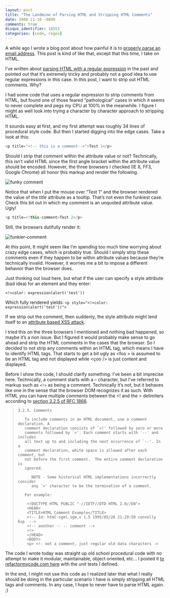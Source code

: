 ```yaml
---
layout: post
title: "The Landmine of Parsing HTML and Stripping HTML Comments"
date: 2008-11-10 -0800
comments: true
disqus_identifier: 18551
categories: [code, regex]
---
```


A while ago I wrote a blog post about how painful it is to [properly
parse an email
address](http://haacked.com/archive/2007/08/21/i-knew-how-to-validate-an-email-address-until-i.aspx "Validating an email addres").
This post is kind of like that, except that this time, I take on HTML.

I’ve written about [parsing HTML with a regular
expression](http://haacked.com/archive/2005/04/22/Matching_HTML_With_Regex.aspx "Matching HTML with regular expressions")
in the past and pointed out that it’s extremely tricky and probably not
a good idea to use regular expressions in this case. In this post, I
want to strip out HTML comments. Why?

I had some code that uses a regular expression to strip comments from
HTML, but found one of those feared “pathological” cases in which it
seems to never complete and pegs my CPU at 100% in the meanwhile. I
figure I might as well look into trying a character by character
approach to stripping HTML.

It sounds easy at first, and my first attempt was roughly 34 lines of
procedural style code. But then I started digging into the edge cases.
Take a look at this:

```csharp
<p title="<!-- this is a comment-->">Test 1</p>
```

Should I strip that comment within the attribute value or not?
Technically, this isn’t valid HTML since the first angle bracket within
the attribute value should be encoded. However, the three browsers I
checked (IE 8, FF3, Google Chrome) all honor this markup and render the
following.

![funky
comment](http://haacked.com/images/haacked_com/WindowsLiveWriter/TheLandmineofParsingHTMLandStrippingHTML_E73B/funky-comment_3.png "funky comment")

Notice that when I put the mouse over “Test 1” and the browser rendered
the value of the *title* attribute as a tooltip. That’s not even the
funkiest case. Check this bit out in which my comment is an unquoted
attribute value. Ugly!

```csharp
<p title=<!this-comment>Test 2</p>
```

Still, the browsers dutifully render it:

![funkier-comment](http://haacked.com/images/haacked_com/WindowsLiveWriter/TheLandmineofParsingHTMLandStrippingHTML_E73B/funkier-comment_3.png "funkier-comment") 

At this point, It might seem like I’m spending too much time worrying
about crazy edge cases, which is probably true. Should I simply strip
these comments even if they happen to be within attribute values because
they’re technically invalid. However, it worries me a bit to impose a
different behavior than the browser does.

Just thinking out loud here, but what if the user can specify a style
attribute (bad idea) for an element and they enter:

`<!>color: expression(alert('test'))`

Which fully rendered yields:
`<p style="<!>color: expression(alert('test'))">`

If we strip out the comment, then suddenly, the style attribute might
lend itself to an [attribute based XSS
attack](http://jeremiahgrossman.blogspot.com/2007/07/attribute-based-cross-site-scripting.html "Attribute Based XSS").

I tried this on the three browsers I mentioned and nothing bad happened,
so maybe it’s a non issue. But I figured it would probably make sense to
go ahead and strip the HTML comments in the cases that the browser. So I
decided to not strip any comments within an HTML tag, which means I have
to identify HTML tags. That starts to get a bit ugly as \<foo \> is
assumed to be an HTML tag and not displayed while \<çoo /\> is just
content and displayed.

Before I show the code, I should clarify something. I’ve been a bit
imprecise here. Technically, a comment starts with a – character, but
I’ve referred to markup such as `<!>` as being a comment. Technically
it’s not, but it behaves like one in the sense that the browser DOM
recognizes it as such. With HTML you can have multiple comments between
the \<! and the \> delimiters according to [section 3.2.5 of RFC
1866](http://www.freesoft.org/CIE/RFC/1866/15.htm "Section 3.2.5 RFC 1866").

>     3.2.5. Comments
>
>        To include comments in an HTML document, use a comment declaration. A
>        comment declaration consists of `<!' followed by zero or more
>        comments followed by `>'. Each comment starts with `--' and includes
>        all text up to and including the next occurrence of `--'. In a
>        comment declaration, white space is allowed after each comment, but
>        not before the first comment.  The entire comment declaration is
>        ignored.
>
>           NOTE - Some historical HTML implementations incorrectly consider
>           any `>' character to be the termination of a comment.
>
>        For example:
>
>         <!DOCTYPE HTML PUBLIC "-//IETF//DTD HTML 2.0//EN">
>         <HEAD>
>         <TITLE>HTML Comment Example</TITLE>
>         <!-- Id: html-sgml.sgm,v 1.5 1995/05/26 21:29:50 connolly Exp  -->
>         <!-- another -- -- comment -->
>         <!>
>         </HEAD>
>         <BODY>
>         <p> <!- not a comment, just regular old data characters ->
>         

The code I wrote today was straight up old school procedural code with
no attempt to make it modular, maintainable, object oriented, etc… I
posted it [to refactormycode.com
here](http://refactormycode.com/codes/597-strip-html-comments "Refactor My Code")
with the unit tests I defined.

In the end, I might not use this code as I realized later that what I
really should be doing in the particular scenario I have is simply
stripping all HTML tags and comments. In any case, I hope to never have
to parse HTML again. ;)

